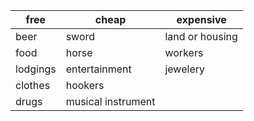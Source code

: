 
| free | cheap | expensive |
| ---- | ---- | ---- |
| beer | sword | land or housing |
| food | horse | workers |
| lodgings | entertainment | jewelery |
| clothes | hookers |  |
| drugs | musical instrument |  |
